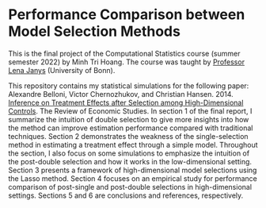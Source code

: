 # Performance Comparison between Model Selection Methods 
This is the final project of the Computational Statistics course (summer semester 2022) by Minh Tri Hoang. The course was taught by [Professor Lena Janys](https://sites.google.com/site/janyslena/home?authuser=0) (University of Bonn).

This repository contains my statistical simulations for the following paper: Alexandre Belloni, Victor Chernozhukov, and Christian Hansen. 2014. [Inference on Treatment Effects after Selection among High-Dimensional Controls](https://academic.oup.com/restud/article-abstract/81/2/608/1523757?redirectedFrom=fulltext). The Review of Economic Studies. In section 1 of the final report, I summarize the intuition of double selection to give more insights into how the method can improve estimation performance compared with traditional techniques. Section 2 demonstrates the weakness of the single-selection method in estimating a treatment effect through a simple model. Throughout the section, I also focus on some simulations to emphasize the intuition of the post-double selection and how it works in the low-dimensional setting. Section 3 presents a framework of high-dimensional model selections using the Lasso method. Section 4 focuses on an empirical study for performance comparison of post-single and post-double selections in high-dimensional settings. Sections 5 and 6 are conclusions and references, respectively.
